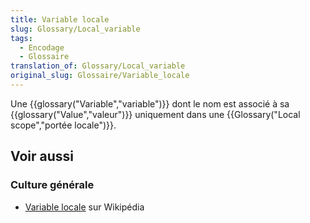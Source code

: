 ```yaml
---
title: Variable locale
slug: Glossary/Local_variable
tags:
  - Encodage
  - Glossaire
translation_of: Glossary/Local_variable
original_slug: Glossaire/Variable_locale
---
```


Une {{glossary("Variable","variable")}} dont le nom est associé à sa {{glossary("Value","valeur")}} uniquement dans une {{Glossary("Local scope","portée locale")}}.

## Voir aussi

### Culture générale

- [Variable locale](https://fr.wikipedia.org/wiki/Variable_locale) sur Wikipédia
